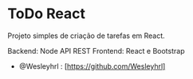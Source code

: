 # ToDo React

Projeto simples de criação de tarefas em React.

Backend: Node API REST
Frontend: React e Bootstrap

- @Wesleyhrl : [https://github.com/Wesleyhrl]